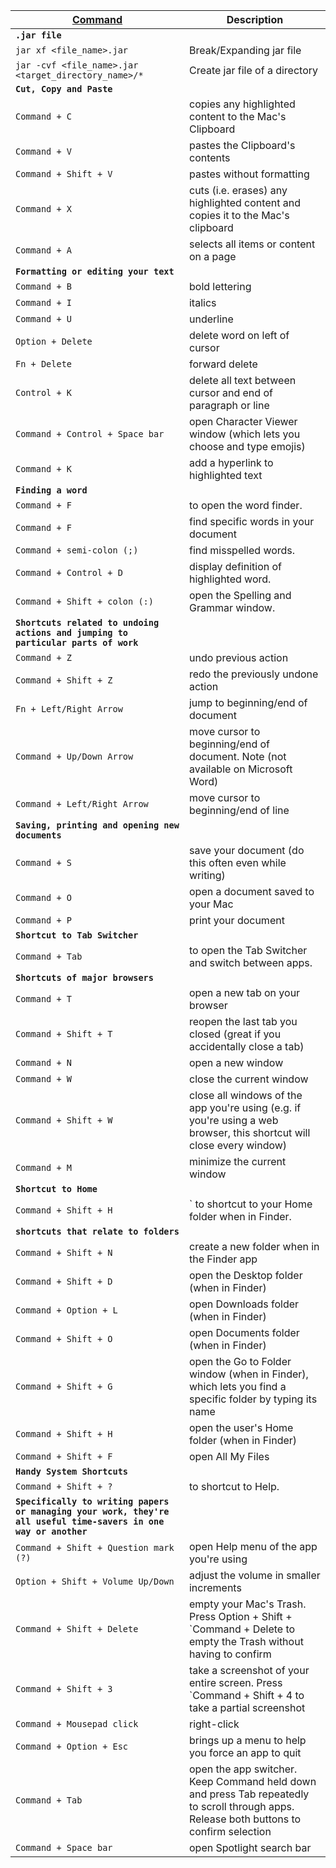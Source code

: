 <!-- # Max CMD related commands -->



[Command](https://support.apple.com/en-in/HT201236) | Description
------- | --------
**`.jar file`**|
`jar xf <file_name>.jar`| Break/Expanding jar file
`jar -cvf <file_name>.jar <target_directory_name>/*`| Create jar file of a directory
**`Cut, Copy and Paste `** | 
`Command + C` | copies any highlighted content to the Mac's Clipboard
`Command + V` | pastes the Clipboard's contents
`Command + Shift + V` | pastes without formatting
`Command + X` | cuts (i.e. erases) any highlighted content and copies it to the Mac's clipboard
`Command + A` | selects all items or content on a page
**`Formatting or editing your text`**|
`Command + B` | bold lettering
`Command + I` | italics
`Command + U` | underline
`Option + Delete` | delete word on left of cursor
`Fn + Delete` | forward delete
`Control + K` | delete all text between cursor and end of paragraph or line
`Command + Control + Space bar` | open Character Viewer window (which lets you choose and type emojis)
`Command + K` | add a hyperlink to highlighted text
**`Finding a word`** |
`Command + F`| to open the word finder.
`Command + F` | find specific words in your document
`Command + semi-colon (;)` | find misspelled words. 
`Command + Control + D` | display definition of highlighted word.
`Command + Shift + colon (:)` | open the Spelling and Grammar window.
**`Shortcuts related to undoing actions and jumping to particular parts of work`**|
`Command + Z` | undo previous action
`Command + Shift + Z` | redo the previously undone action
`Fn + Left/Right Arrow` | jump to beginning/end of document
`Command + Up/Down Arrow` | move cursor to beginning/end of document. Note (not available on Microsoft Word)
`Command + Left/Right Arrow` | move cursor to beginning/end of line
**`Saving, printing and opening new documents`**|
`Command + S` | save your document (do this often even while writing)
`Command + O` | open a document saved to your Mac
`Command + P` | print your document
**`Shortcut to Tab Switcher`**|
`Command + Tab`| to open the Tab Switcher and switch between apps.
**`Shortcuts of major browsers`**|
`Command + T` | open a new tab on your browser
`Command + Shift + T` | reopen the last tab you closed (great if you accidentally close a tab)
`Command + N` | open a new window
`Command + W` | close the current window
`Command + Shift + W` | close all windows of the app you're using (e.g. if you're using a web browser, this shortcut will close every window)
`Command + M` | minimize the current window
**`Shortcut to Home`**|
`Command + Shift + H` |` to shortcut to your Home folder when in Finder.
**`shortcuts that relate to folders`**|
`Command + Shift + N` | create a new folder when in the Finder app
`Command + Shift + D` | open the Desktop folder (when in Finder)
`Command + Option + L`| open Downloads folder (when in Finder)
`Command + Shift + O` | open Documents folder (when in Finder)
`Command + Shift + G` | open the Go to Folder window (when in Finder), which lets you find a specific folder by typing its name
`Command + Shift + H` | open the user's Home folder (when in Finder)
`Command + Shift + F` | open All My Files
**`Handy System Shortcuts`** |
`Command + Shift + ?` | to shortcut to Help.
**`Specifically to writing papers or managing your work, they're all useful time-savers in one way or another`**|
`Command + Shift + Question mark (?)` | open Help menu of the app you're using
`Option + Shift + Volume Up/Down` | adjust the volume in smaller increments
`Command + Shift + Delete` | empty your Mac's Trash. Press Option + Shift + `Command + Delete to empty the Trash without having to confirm
`Command + Shift + 3` | take a screenshot of your entire screen. Press `Command + Shift + 4 to take a partial screenshot
`Command + Mousepad click` | right-click
`Command + Option + Esc` | brings up a menu to help you force an app to quit
`Command + Tab` | open the app switcher. Keep Command held down and press Tab repeatedly to scroll through apps. Release both buttons to confirm selection
`Command + Space bar` | open Spotlight search bar

